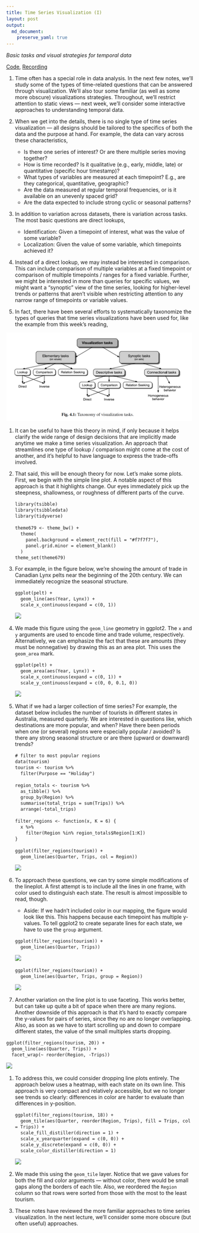 ```yaml
---
title: Time Series Visualization (I)
layout: post
output: 
  md_document:
    preserve_yaml: true
---
```


*Basic tasks and visual strategies for temporal data*

[Code](https://github.com/krisrs1128/stat679_code/blob/main/notes/week7-1.Rmd),
[Recording](https://mediaspace.wisc.edu/media/Week%207%20-%201%3A%20Time%20Series%20Visualization%20(I)/1_dubryjey)

1.  Time often has a special role in data analysis. In the next few
    notes, we’ll study some of the types of time-related questions that
    can be answered through visualization. We’ll also tour some familiar
    (as well as some more obscure) visualizations strategies.
    Throughout, we’ll restrict attention to static views — next week,
    we’ll consider some interactive approaches to understanding temporal
    data.

2.  When we get into the details, there is no single type of time series
    visualization — all designs should be tailored to the specifics of
    both the data and the purpose at hand. For example, the data can
    vary across these characteristics,

    -   Is there one series of interest? Or are there multiple series
        moving together?
    -   How is time recorded? Is it qualitative (e.g., early, middle,
        late) or quantitative (specific hour timestamp)?
    -   What types of variables are measured at each timepoint? E.g.,
        are they categorical, quantitative, geographic?
    -   Are the data measured at regular temporal frequencies, or is it
        available on an unevenly spaced grid?
    -   Are the data expected to include strong cyclic or seasonal
        patterns?

3.  In addition to variation across datasets, there is variation across
    tasks. The most basic questions are direct lookups,

    -   Identification: Given a timepoint of interest, what was the
        value of some variable?
    -   Localization: Given the value of some variable, which timepoints
        achieved it?

4.  Instead of a direct lookup, we may instead be interested in
    comparison. This can include comparison of multiple variables at a
    fixed timepoint or comparison of multiple timepoints / ranges for a
    fixed variable. Further, we might be interested in more than queries
    for specific values, we might want a “synoptic” view of the time
    series, looking for higher-level trends or patterns that aren’t
    visible when restricting attention to any narrow range of timepoints
    or variable values.

5.  In fact, there have been several efforts to systematically
    taxonomize the types of queries that time series visualizations have
    been used for, like the example from this week’s reading,

<img src="https://github.com/krisrs1128/stat679_notes/raw/main/assets/week7-1/taxonomy-ts.png" width=500/>

1.  It can be useful to have this theory in mind, if only because it
    helps clarify the wide range of design decisions that are implicitly
    made anytime we make a time series visualization. An approach that
    streamlines one type of lookup / comparison might come at the cost
    of another, and it’s helpful to have language to express the
    trade-offs involved.

2.  That said, this will be enough theory for now. Let’s make some
    plots. First, we begin with the simple line plot. A notable aspect
    of this approach is that it highlights change. Our eyes immediately
    pick up the steepness, shallowness, or roughness of different parts
    of the curve.

        library(tsibble)
        library(tsibbledata)
        library(tidyverse)

        theme679 <- theme_bw() +
          theme(
            panel.background = element_rect(fill = "#f7f7f7"),
            panel.grid.minor = element_blank()
          )
        theme_set(theme679)

3.  For example, in the figure below, we’re showing the amount of trade
    in Canadian Lynx pelts near the beginning of the 20th century. We
    can immediately recognize the seasonal structure.

        ggplot(pelt) +
          geom_line(aes(Year, Lynx)) +
          scale_x_continuous(expand = c(0, 1))

    ![](/stat679_notes/assets/week7-1/unnamed-chunk-3-1.png)

4.  We made this figure using the `geom_line` geometry in ggplot2. The
    `x` and `y` arguments are used to encode time and trade volume,
    respectively. Alternatively, we can emphasize the fact that these
    are amounts (they must be nonnegative) by drawing this as an area
    plot. This uses the `geom_area` mark.

        ggplot(pelt) +
          geom_area(aes(Year, Lynx)) +
          scale_x_continuous(expand = c(0, 1)) +
          scale_y_continuous(expand = c(0, 0, 0.1, 0)) 

    ![](/stat679_notes/assets/week7-1/unnamed-chunk-4-1.png)

5.  What if we had a larger collection of time series? For example, the
    dataset below includes the number of tourists in different states in
    Australia, measured quarterly. We are interested in questions like,
    which destinations are more popular, and when? Have there been
    periods when one (or several) regions were especially popular /
    avoided? Is there any strong seasonal structure or are there (upward
    or downward) trends?

        # filter to most popular regions
        data(tourism)
        tourism <- tourism %>%
          filter(Purpose == "Holiday")

        region_totals <- tourism %>%
          as_tibble() %>%
          group_by(Region) %>%
          summarise(total_trips = sum(Trips)) %>%
          arrange(-total_trips)

        filter_regions <- function(x, K = 6) {
          x %>%
            filter(Region %in% region_totals$Region[1:K])
        }

        ggplot(filter_regions(tourism)) +
          geom_line(aes(Quarter, Trips, col = Region))

    ![](/stat679_notes/assets/week7-1/unnamed-chunk-5-1.png)

6.  To approach these questions, we can try some simple modifications of
    the lineplot. A first attempt is to include all the lines in one
    frame, with color used to distinguish each state. The result is
    almost impossible to read, though.

    -   Aside: If we hadn’t included color in our mapping, the figure
        would look like this. This happens because each timepoint has
        multiple y-values. To tell ggplot2 to create separate lines for
        each state, we have to use the `group` argument.

    <!-- -->

        ggplot(filter_regions(tourism)) +
          geom_line(aes(Quarter, Trips))

    ![](/stat679_notes/assets/week7-1/unnamed-chunk-6-1.png)

        ggplot(filter_regions(tourism)) +
          geom_line(aes(Quarter, Trips, group = Region))

    ![](/stat679_notes/assets/week7-1/unnamed-chunk-6-2.png)

7.  Another variation on the line plot is to use faceting. This works
    better, but can take up quite a bit of space when there are many
    regions. Another downside of this approach is that it’s hard to
    exactly compare the y-values for pairs of series, since they no are
    no longer overlapping. Also, as soon as we have to start scrolling
    up and down to compare different states, the value of the small
    multiples starts dropping.

<!-- -->

    ggplot(filter_regions(tourism, 20)) +
      geom_line(aes(Quarter, Trips)) +
      facet_wrap(~ reorder(Region, -Trips))

![](/stat679_notes/assets/week7-1/unnamed-chunk-7-1.png)

1.  To address this, we could consider dropping line plots entirely. The
    approach below uses a heatmap, with each state on its own line. This
    approach is very compact and relatively accessible, but we no longer
    see trends so clearly: differences in color are harder to evaluate
    than differences in y-position.

        ggplot(filter_regions(tourism, 18)) +
          geom_tile(aes(Quarter, reorder(Region, Trips), fill = Trips, col = Trips)) +
          scale_fill_distiller(direction = 1) +
          scale_x_yearquarter(expand = c(0, 0)) +
          scale_y_discrete(expand = c(0, 0)) +
          scale_color_distiller(direction = 1)

    ![](/stat679_notes/assets/week7-1/unnamed-chunk-8-1.png)

2.  We made this using the `geom_tile` layer. Notice that we gave values
    for both the fill and color arguments — without color, there would
    be small gaps along the borders of each tile. Also, we reordered the
    `Region` column so that rows were sorted from those with the most to
    the least tourism.

3.  These notes have reviewed the more familiar approaches to time
    series visualization. In the next lecture, we’ll consider some more
    obscure (but often useful) approaches.
